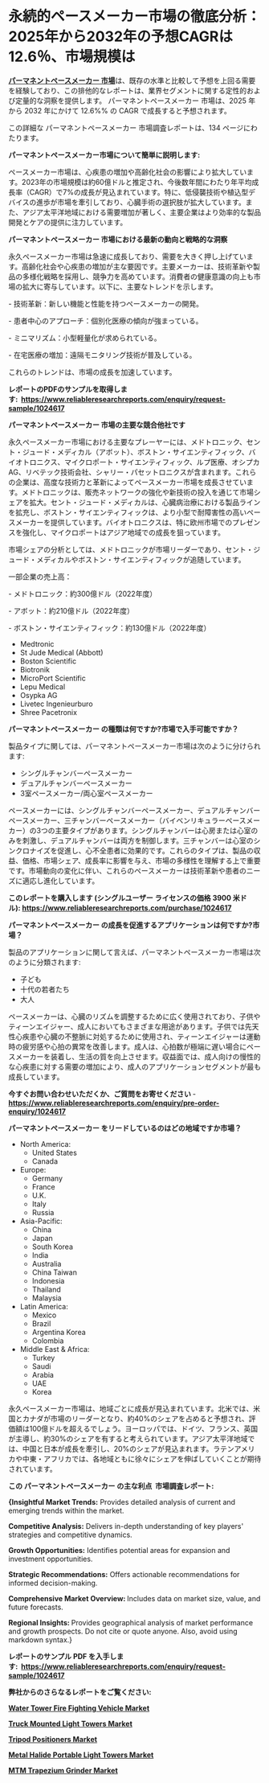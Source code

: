<p><h1>永続的ペースメーカー市場の徹底分析：2025年から2032年の予想CAGRは12.6％、市場規模は</h1></p><p data-sourcepos="1:1-1:157"><strong><a href="https://www.reliableresearchreports.com/permanent-pacemaker-r1024617?utm_campaign=110&utm_medium=36&utm_source=Github&utm_content=ia&utm_term=08032025&utm_id=permanent-pacemaker">パーマネントペースメーカー 市場</a></strong>は、既存の水準と比較して予想を上回る需要を経験しており、この排他的なレポートは、業界セグメントに関する定性的および定量的な洞察を提供します。 パーマネントペースメーカー 市場は、2025 年から 2032 年にかけて 12.6%% の CAGR で成長すると予想されます。</p>
<p data-sourcepos="3:1-3:50">この詳細な パーマネントペースメーカー 市場調査レポートは、134 ページにわたります。</p>
<p><strong>パーマネントペースメーカー市場について簡単に説明します:</strong></p>
<p><p>ペースメーカー市場は、心疾患の増加や高齢化社会の影響により拡大しています。2023年の市場規模は約60億ドルと推定され、今後数年間にわたり年平均成長率（CAGR）で7%の成長が見込まれています。特に、低侵襲技術や植込型デバイスの進歩が市場を牽引しており、心臓手術の選択肢が拡大しています。また、アジア太平洋地域における需要増加が著しく、主要企業はより効率的な製品開発とケアの提供に注力しています。</p></p>
<p><strong>パーマネントペースメーカー 市場における最新の動向と戦略的な洞察</strong></p>
<p><p>永久ペースメーカー市場は急速に成長しており、需要を大きく押し上げています。高齢化社会や心疾患の増加が主な要因です。主要メーカーは、技術革新や製品の多様化戦略を採用し、競争力を高めています。消費者の健康意識の向上も市場の拡大に寄与しています。以下に、主要なトレンドを示します。</p><p>- 技術革新：新しい機能と性能を持つペースメーカーの開発。</p><p>- 患者中心のアプローチ：個別化医療の傾向が強まっている。</p><p>- ミニマリズム：小型軽量化が求められている。</p><p>- 在宅医療の増加：遠隔モニタリング技術が普及している。 </p><p>これらのトレンドは、市場の成長を加速しています。</p></p>
<p><strong>レポートのPDFのサンプルを取得します</strong><strong>:&nbsp;&nbsp;<a href="https://www.reliableresearchreports.com/enquiry/request-sample/1024617?utm_campaign=110&utm_medium=36&utm_source=Github&utm_content=ia&utm_term=08032025&utm_id=permanent-pacemaker">https://www.reliableresearchreports.com/enquiry/request-sample/1024617</a></strong></p>
<p><strong>パーマネントペースメーカー 市場の主要な競合他社です</strong></p>
<p><p>永久ペースメーカー市場における主要なプレーヤーには、メドトロニック、セント・ジュード・メディカル（アボット）、ボストン・サイエンティフィック、バイオトロニクス、マイクロポート・サイエンティフィック、ルプ医療、オシプカAG、リベテック技術会社、シャリー・パセットロニクスが含まれます。これらの企業は、高度な技術力と革新によってペースメーカー市場を成長させています。メドトロニックは、販売ネットワークの強化や新技術の投入を通じて市場シェアを拡大。セント・ジュード・メディカルは、心臓病治療における製品ラインを拡充し、ボストン・サイエンティフィックは、より小型で耐障害性の高いペースメーカーを提供しています。バイオトロニクスは、特に欧州市場でのプレゼンスを強化し、マイクロポートはアジア地域での成長を狙っています。</p><p>市場シェアの分析としては、メドトロニックが市場リーダーであり、セント・ジュード・メディカルやボストン・サイエンティフィックが追随しています。</p><p>一部企業の売上高：</p><p>- メドトロニック：約300億ドル（2022年度）</p><p>- アボット：約210億ドル（2022年度）</p><p>- ボストン・サイエンティフィック：約130億ドル（2022年度）</p></p>
<p><ul><li>Medtronic</li><li>St Jude Medical (Abbott)</li><li>Boston Scientific</li><li>Biotronik</li><li>MicroPort Scientific</li><li>Lepu Medical</li><li>Osypka AG</li><li>Livetec Ingenieurburo</li><li>Shree Pacetronix</li></ul></p>
<p><strong>パーマネントペースメーカー の種類は何ですか?市場で入手可能ですか？</strong></p>
<p>製品タイプに関しては、パーマネントペースメーカー市場は次のように分けられます:</p>
<p><ul><li>シングルチャンバーペースメーカー</li><li>デュアルチャンバーペースメーカー</li><li>3室ペースメーカー/両心室ペースメーカー</li></ul></p>
<p><p>ペースメーカーには、シングルチャンバーペースメーカー、デュアルチャンバーペースメーカー、三チャンバーペースメーカー（バイベンリキュラーペースメーカー）の3つの主要タイプがあります。シングルチャンバーは心房または心室のみを刺激し、デュアルチャンバーは両方を制御します。三チャンバーは心室のシンクロナイズを促進し、心不全患者に効果的です。これらのタイプは、製品の収益、価格、市場シェア、成長率に影響を与え、市場の多様性を理解する上で重要です。市場動向の変化に伴い、これらのペースメーカーは技術革新や患者のニーズに適応し進化しています。</p></p>
<p><strong>このレポートを購入します (シングルユーザー ライセンスの価格 3900 米ドル):&nbsp;<a href="https://www.reliableresearchreports.com/purchase/1024617?utm_campaign=110&utm_medium=36&utm_source=Github&utm_content=ia&utm_term=08032025&utm_id=permanent-pacemaker">https://www.reliableresearchreports.com/purchase/1024617</a></strong></p>
<p><strong>パーマネントペースメーカー の成長を促進するアプリケーションは何ですか?市場？</strong></p>
<p>製品のアプリケーションに関して言えば、パーマネントペースメーカー市場は次のように分類されます:</p>
<p><ul><li>子ども</li><li>十代の若者たち</li><li>大人</li></ul></p>
<p><p>ペースメーカーは、心臓のリズムを調整するために広く使用されており、子供やティーンエイジャー、成人においてもさまざまな用途があります。子供では先天性心疾患や心臓の不整脈に対処するために使用され、ティーンエイジャーは運動時の疲労感や心拍の異常を改善します。成人は、心拍数が極端に遅い場合にペースメーカーを装着し、生活の質を向上させます。収益面では、成人向けの慢性的な心疾患に対する需要の増加により、成人のアプリケーションセグメントが最も成長しています。</p></p>
<p><strong>今すぐお問い合わせいただくか、ご質問をお寄せください</strong><strong>&nbsp;</strong>-<strong><a href="https://www.reliableresearchreports.com/enquiry/pre-order-enquiry/1024617?utm_campaign=110&utm_medium=36&utm_source=Github&utm_content=ia&utm_term=08032025&utm_id=permanent-pacemaker">https://www.reliableresearchreports.com/enquiry/pre-order-enquiry/1024617</a></strong></p>
<p><strong>パーマネントペースメーカー をリードしているのはどの地域ですか市場？</strong></p>
<p><ul>
    <li>
        North America:
        <ul>
            <li>United States</li>
            <li>Canada</li>
        </ul>
    </li>
    <li>
        Europe:
        <ul>
            <li>Germany</li>
            <li>France</li>
            <li>U.K.</li>
            <li>Italy</li>
            <li>Russia</li>
        </ul>
    </li>
    <li>
        Asia-Pacific:
        <ul>
            <li>China</li>
            <li>Japan</li>
            <li>South Korea</li>
            <li>India</li>
            <li>Australia</li>
            <li>China Taiwan</li>
            <li>Indonesia</li>
            <li>Thailand</li>
            <li>Malaysia</li>
        </ul>
    </li>
    <li>
        Latin America:
        <ul>
            <li>Mexico</li>
            <li>Brazil</li>
            <li>Argentina Korea</li>
            <li>Colombia</li>
        </ul>
    </li>
    <li>
        Middle East & Africa:
        <ul>
            <li>Turkey</li>
            <li>Saudi</li>
            <li>Arabia</li>
            <li>UAE</li>
            <li>Korea</li>
        </ul>
    </li>
    </ul></p>
<p><p>永久ペースメーカー市場は、地域ごとに成長が見込まれています。北米では、米国とカナダが市場のリーダーとなり、約40%のシェアを占めると予想され、評価額は100億ドルを超えるでしょう。ヨーロッパでは、ドイツ、フランス、英国が主導し、約30%のシェアを有すると考えられています。アジア太平洋地域では、中国と日本が成長を牽引し、20%のシェアが見込まれます。ラテンアメリカや中東・アフリカでは、各地域ともに徐々にシェアを伸ばしていくことが期待されています。</p></p>
<p><strong>この パーマネントペースメーカー の主な利点&nbsp; 市場調査レポート:</strong></p>
<p><strong>{Insightful Market Trends:</strong> Provides detailed analysis of current and emerging trends within the market.</p>
<p><strong>Competitive Analysis:</strong> Delivers in-depth understanding of key players' strategies and competitive dynamics.</p>
<p><strong>Growth Opportunities:</strong> Identifies potential areas for expansion and investment opportunities.</p>
<p><strong>Strategic Recommendations:</strong> Offers actionable recommendations for informed decision-making.</p>
<p><strong>Comprehensive Market Overview: </strong>Includes data on market size, value, and future forecasts.</p>
<p><strong>Regional Insights: </strong>Provides geographical analysis of market performance and growth prospects. Do not cite or quote anyone. Also, avoid using markdown syntax.}</p>
<p><strong>レポートのサンプル PDF を入手します:&nbsp;</strong><strong>&nbsp;<a href="https://www.reliableresearchreports.com/enquiry/request-sample/1024617?utm_campaign=110&utm_medium=36&utm_source=Github&utm_content=ia&utm_term=08032025&utm_id=permanent-pacemaker">https://www.reliableresearchreports.com/enquiry/request-sample/1024617</a></strong></p>
<p></p>
<p></p>
<p></p>
<p></p>
<p><strong>弊社からのさらなるレポートをご覧ください:</strong></p>
<p><strong><p><a href="https://github.com/kimanyuzuga/Market-Research-Report-List-1/blob/main/water-tower-fire-fighting-vehicle-market.md?utm_campaign=110&utm_medium=36&utm_source=Github&utm_content=ia&utm_term=08032025&utm_id=permanent-pacemaker">Water Tower Fire Fighting Vehicle Market</a></p><p><a href="https://github.com/giardafshaxb/Market-Research-Report-List-1/blob/main/truck-mounted-light-towers-market.md?utm_campaign=110&utm_medium=36&utm_source=Github&utm_content=ia&utm_term=08032025&utm_id=permanent-pacemaker">Truck Mounted Light Towers Market</a></p><p><a href="https://github.com/ludongfomban/Market-Research-Report-List-1/blob/main/tripod-positioners-market.md?utm_campaign=110&utm_medium=36&utm_source=Github&utm_content=ia&utm_term=08032025&utm_id=permanent-pacemaker">Tripod Positioners Market</a></p><p><a href="https://github.com/naulasulakr0/Market-Research-Report-List-1/blob/main/metal-halide-portable-light-towers-market.md?utm_campaign=110&utm_medium=36&utm_source=Github&utm_content=ia&utm_term=08032025&utm_id=permanent-pacemaker">Metal Halide Portable Light Towers Market</a></p><p><a href="https://github.com/haimamuirev8/Market-Research-Report-List-1/blob/main/mtm-trapezium-grinder-market.md?utm_campaign=110&utm_medium=36&utm_source=Github&utm_content=ia&utm_term=08032025&utm_id=permanent-pacemaker">MTM Trapezium Grinder Market</a></p></strong></p>